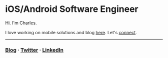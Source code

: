 # iOS/Android Software Engineer

Hi. I'm Charles.

I love working on mobile solutions and blog [here](https://charlesmuchene.com). Let's [connect](https://twitter.com/charlesmuchene).

---
### [Blog](https://charlesmuchene.com) · [Twitter](https://twitter.com/charlesmuchene) · [LinkedIn](https://www.linkedin.com/in/charlesmuchene/)
